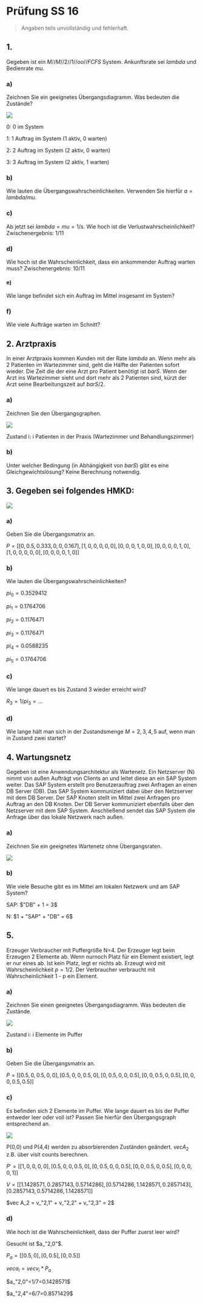 # Prüfung SS 16

> Angaben teils unvollständig und fehlerhaft.

## 1.

Gegeben ist ein $M//M//2//1//oo//FCFS$ System. Ankunftsrate sei $lambda$ und Bedienrate $mu$.

### a)

Zeichnen Sie ein geeignetes Übergangsdiagramm. Was bedeuten die Zustände?

![](pruefung-ss-16-1.png)

0: 0 im System

1: 1 Auftrag im System (1 aktiv, 0 warten)

2: 2 Auftrag im System (2 aktiv, 0 warten)

3: 3 Auftrag im System (2 aktiv, 1 warten)

### b)

Wie lauten die Übergangswahrscheinlichkeiten. Verwenden Sie hierfür $a = lambda/mu$.

### c)

Ab jetzt sei $lambda = mu = 1/s$. Wie hoch ist die Verlustwahrscheinlichkeit? Zwischenergebnis: $1/11$

### d)

Wie hoch ist die Wahrscheinlichkeit, dass ein ankommender Auftrag warten muss? Zwischenergebnis: $10/11$

#### e)

Wie lange befindet sich ein Auftrag im Mittel insgesamt im System?

### f)

Wie viele Aufträge warten im Schnitt?

## 2. Arztpraxis

In einer Arztpraxis kommen Kunden mit der Rate $lambda$ an. Wenn mehr als 2 Patienten im Wartezimmer sind, geht die Hälfte der Patienten sofort wieder. Die Zeit die der eine Arzt pro Patient benötigt ist $bar S$. Wenn der Arzt ins Wartezimmer sieht und dort mehr als 2 Patienten sind, kürzt der Arzt seine Bearbeitungszeit auf $bar S/2$.

### a)

Zeichnen Sie den Übergangsgraphen.

![](pruefung-ss-16-2.png)

Zustand i: i Patienten in der Praxis (Wartezimmer und Behandlungszimmer)

### b)

Unter welcher Bedingung (in Abhängigkeit von $bar S$) gibt es eine Gleichgewichtslösung? Keine Berechnung notwendig.

## 3. Gegeben sei folgendes HMKD:

![](pruefung-ss-16-3.png)

### a) 

Geben Sie die Übergangsmatrix an.

$P=[[0,0.5,0.333,0,0,0.167],[1,0,0,0,0,0],[0,0,0,1,0,0],[0,0,0,0,1,0],[1,0,0,0,0,0],[0,0,0,0,1,0]]$

### b)

Wie lauten die Übergangswahrscheinlichkeiten?

$pi_0=0.3529412$

$pi_1=0.1764706$

$pi_2=0.1176471$

$pi_3=0.1176471$

$pi_4=0.0588235$

$pi_5=0.1764706$

### c) 

Wie lange dauert es bis Zustand 3 wieder erreicht wird?

$R_3=1/pi_3=...$

### d) 

Wie lange hält man sich in der Zustandsmenge $M={2, 3, 4, 5}$ auf, wenn man in Zustand zwei startet?

## 4. Wartungsnetz

Gegeben ist eine Anwendungsarchitektur als Wartenetz. Ein Netzserver (N) nimmt von außen Aufträgt von Clients an und leitet diese an ein SAP System weiter. Das SAP System erstellt pro Benutzerauftrag zwei Anfragen an einen DB Server (DB). Das SAP System kommuniziert dabei über den Netzserver mit dem DB Server. Der SAP Knoten stellt im Mittel zwei Anfragen pro Auftrag an den DB Knoten. Der DB Server kommuniziert ebenfalls über den Netzserver mit dem SAP System. Anschließend sendet das SAP System die Anfrage über das lokale Netzwerk nach außen.

### a) 

Zeichnen Sie ein geeignetes Wartenetz ohne Übergangsraten.

![](pruefung-ss-16-4.png)

### b) 

Wie viele Besuche gibt es im Mittel am lokalen Netzwerk und am SAP System?

SAP: $"DB" + 1 = 3$

N: $1 + "SAP" + "DB" = 6$

## 5. 

Erzeuger Verbraucher mit Puffergröße N=4. Der Erzeuger legt beim Erzeugen 2 Elemente ab. Wenn nurnoch Platz für ein Element existiert, legt er nur eines ab. Ist kein Platz, legt er nichts ab. Erzeugt wird mit Wahrscheinlichkeit $p=1/2$. Der Verbraucher verbraucht mit Wahrscheinlichkeit 1 - p ein Element.

### a)

Zeichnen Sie einen geeignetes Übergangsdiagramm. Was bedeuten die Zustände.

![](pruefung-ss-16-5.png)

Zustand i: i Elemente im Puffer

### b)

Geben Sie die Übergangsmatrix an.

$P=[[0.5,0,0.5,0,0],[0.5,0,0,0.5,0],[0,0.5,0,0,0.5],[0,0,0.5,0,0.5],[0,0,0,0.5,0.5]]$

### c)

Es befinden sich 2 Elemente im Puffer. Wie lange dauert es bis der Puffer entweder leer oder voll ist? Passen Sie hierfür den Übergangsgraph entsprechend an.

![](pruefung-ss-16-5_2.png)

P(0,0) und P(4,4) werden zu absorbierenden Zuständen geändert. $vec A_2$ z.B. über visit counts berechnen.

$P'=[[1,0,0,0,0],[0.5,0,0,0.5,0],[0,0.5,0,0,0.5],[0,0,0.5,0,0.5],[0,0,0,0,1]]$

$V=[[1.1428571,0.2857143,0.5714286],[0.5714286,1.1428571,0.2857143],[0.2857143,0.5714286,1.1428571]]$

$vec A_2 = v_"2,1" + v_"2,2" + v_"2,3" = 2$

### d)

Wie hoch ist die Wahrscheinlichkeit, dass der Puffer zuerst leer wird?

Gesucht ist $a_"2,0"$.

$P_a = [[0.5,0],[0,0.5],[0,0.5]]$

$vec a_i = vec v_i * P_a$

$a_"2,0"=1/7=0.1428571$

$a_"2,4"=6/7=0.8571429$